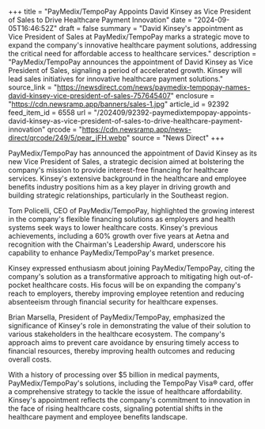 +++
title = "PayMedix/TempoPay Appoints David Kinsey as Vice President of Sales to Drive Healthcare Payment Innovation"
date = "2024-09-05T16:46:52Z"
draft = false
summary = "David Kinsey's appointment as Vice President of Sales at PayMedix/TempoPay marks a strategic move to expand the company's innovative healthcare payment solutions, addressing the critical need for affordable access to healthcare services."
description = "PayMedix/TempoPay announces the appointment of David Kinsey as Vice President of Sales, signaling a period of accelerated growth. Kinsey will lead sales initiatives for innovative healthcare payment solutions."
source_link = "https://newsdirect.com/news/paymedix-tempopay-names-david-kinsey-vice-president-of-sales-757645407"
enclosure = "https://cdn.newsramp.app/banners/sales-1.jpg"
article_id = 92392
feed_item_id = 6558
url = "/202409/92392-paymedixtempopay-appoints-david-kinsey-as-vice-president-of-sales-to-drive-healthcare-payment-innovation"
qrcode = "https://cdn.newsramp.app/news-direct/qrcode/249/5/pear_jFH.webp"
source = "News Direct"
+++

<p>PayMedix/TempoPay has announced the appointment of David Kinsey as its new Vice President of Sales, a strategic decision aimed at bolstering the company's mission to provide interest-free financing for healthcare services. Kinsey's extensive background in the healthcare and employee benefits industry positions him as a key player in driving growth and building strategic relationships, particularly in the Southeast region.</p><p>Tom Policelli, CEO of PayMedix/TempoPay, highlighted the growing interest in the company's flexible financing solutions as employers and health systems seek ways to lower healthcare costs. Kinsey's previous achievements, including a 60% growth over five years at Aetna and recognition with the Chairman's Leadership Award, underscore his capability to enhance PayMedix/TempoPay's market presence.</p><p>Kinsey expressed enthusiasm about joining PayMedix/TempoPay, citing the company's solution as a transformative approach to mitigating high out-of-pocket healthcare costs. His focus will be on expanding the company's reach to employers, thereby improving employee retention and reducing absenteeism through financial security for healthcare expenses.</p><p>Brian Marsella, President of PayMedix/TempoPay, emphasized the significance of Kinsey's role in demonstrating the value of their solution to various stakeholders in the healthcare ecosystem. The company's approach aims to prevent care avoidance by ensuring timely access to financial resources, thereby improving health outcomes and reducing overall costs.</p><p>With a history of processing over $5 billion in medical payments, PayMedix/TempoPay's solutions, including the TempoPay Visa® card, offer a comprehensive strategy to tackle the issue of healthcare affordability. Kinsey's appointment reflects the company's commitment to innovation in the face of rising healthcare costs, signaling potential shifts in the healthcare payment and employee benefits landscape.</p>